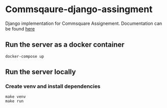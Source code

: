 # Commsqaure-django-assingment

Django implementation for Commsquare Assignement.
Documentation can be found [here](Documentation.md)

## Run the server as a docker container

`docker-compose up`

## Run the server locally

### Create venv and install dependencies

```
make venv
make run
```